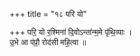 +++
title = "१८ परि यो"

+++
परि॒ यो र॒श्मिना॑ दि॒वोऽन्ता॑न्म॒मे पृ॑थि॒व्याः ।  
उ॒भे आ प॑प्रौ॒ रोद॑सी महि॒त्वा ॥